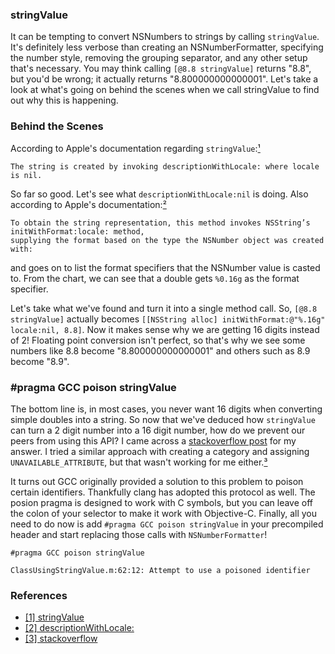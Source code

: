 ### stringValue

It can be tempting to convert NSNumbers to strings by calling `stringValue`. It's definitely less verbose than creating an NSNumberFormatter, specifying the number style, removing the grouping separator, and any other setup that's necessary. You may think calling `[@8.8 stringValue]` returns "8.8", but you'd be wrong; it actually returns "8.800000000000001". Let's take a look at what's going on behind the scenes when we call stringValue to find out why this is happening.

### Behind the Scenes

According to Apple's documentation regarding `stringValue`:[¹](https://developer.apple.com/library/mac/documentation/Cocoa/Reference/Foundation/Classes/NSNumber_Class/Reference/Reference.html#//apple_ref/occ/instm/NSNumber/stringValue)

```
The string is created by invoking descriptionWithLocale: where locale is nil.
```

So far so good. Let's see what `descriptionWithLocale:nil` is doing. Also according to Apple's documentation:[²](https://developer.apple.com/library/mac/documentation/Cocoa/Reference/Foundation/Classes/NSNumber_Class/Reference/Reference.html#//apple_ref/occ/instm/NSNumber/descriptionWithLocale:)

```
To obtain the string representation, this method invokes NSString’s initWithFormat:locale: method, 
supplying the format based on the type the NSNumber object was created with:
```

and goes on to list the format specifiers that the NSNumber value is casted to. From the chart, we can see that a double gets `%0.16g` as the format specifier.

Let's take what we've found and turn it into a single method call. So, `[@8.8 stringValue]` actually becomes `[[NSString alloc] initWithFormat:@"%.16g" locale:nil, 8.8]`. Now it makes sense why we are getting 16 digits instead of 2! Floating point conversion isn't perfect, so that's why we see some numbers like 8.8 become "8.800000000000001" and others such as 8.9 become "8.9".

### #pragma GCC poison stringValue

The bottom line is, in most cases, you never want 16 digits when converting simple doubles into a string. So now that we've deduced how `stringValue` can turn a 2 digit number into a 16 digit number, how do we prevent our peers from using this API? I came across a [stackoverflow post](http://stackoverflow.com/questions/17031349/how-do-i-mark-a-uikit-class-or-method-as-deprecated) for my answer. I tried a similar approach with creating a category and assigning `UNAVAILABLE_ATTRIBUTE`, but that wasn't working for me either.[³](http://stackoverflow.com/questions/17031349/how-do-i-mark-a-uikit-class-or-method-as-deprecated)

It turns out GCC originally provided a solution to this problem to poison certain identifiers. Thankfully clang has adopted this protocol as well. The posion pragma is designed to work with C symbols, but you can leave off the colon of your selector to make it work with Objective-C. Finally, all you need to do now is add `#pragma GCC poison stringValue` in your precompiled header and start replacing those calls with `NSNumberFormatter`!

```
#pragma GCC poison stringValue

ClassUsingStringValue.m:62:12: Attempt to use a poisoned identifier
```

### References

* [[1] stringValue](https://developer.apple.com/library/mac/documentation/Cocoa/Reference/Foundation/Classes/NSNumber_Class/Reference/Reference.html#//apple_ref/occ/instm/NSNumber/stringValue)
* [[2] descriptionWithLocale:](https://developer.apple.com/library/mac/documentation/Cocoa/Reference/Foundation/Classes/NSNumber_Class/Reference/Reference.html#//apple_ref/occ/instm/NSNumber/descriptionWithLocale:)
* [[3] stackoverflow](http://stackoverflow.com/questions/17031349/how-do-i-mark-a-uikit-class-or-method-as-deprecated)